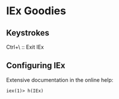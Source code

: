 # IEx Goodies

## Keystrokes

  Ctrl+\ :: Exit IEx



## Configuring IEx

  Extensive documentation in the online help:

  ```
  iex(1)> h(IEx)
  ```


